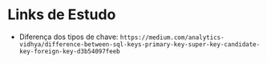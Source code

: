 # Links de Estudo
- Diferença dos tipos de chave: `https://medium.com/analytics-vidhya/difference-between-sql-keys-primary-key-super-key-candidate-key-foreign-key-d3b54097feeb`

